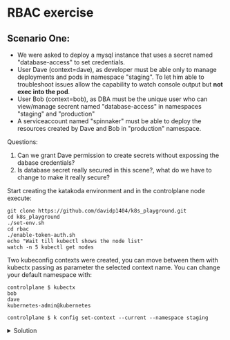 # RBAC exercise

## Scenario One:
- We were asked to deploy a mysql instance that uses a secret named "database-access" to set credentials.
- User Dave (context=dave), as developer must be able only to manage deployments and pods in namespace "staging". To let him able to troubleshoot issues allow the capability to watch console output but __not exec into the pod__.
- User Bob (context=bob), as DBA must be the unique user who can view/manage secrent named "database-access" in namespaces "staging" and "production"
- A serviceaccount named "spinnaker" must be able to deploy the resources created by Dave and Bob in "production" namespace.

Questions:
1. Can we grant Dave permission to create secrets without expossing the dabase credentials?
2. Is database secret really secured in this scene?, what do we have to change to make it really secure?

Start creating the katakoda environment and in the controlplane node execute:
```
git clone https://github.com/davidp1404/k8s_playground.git
cd k8s_playground
./set-env.sh
cd rbac
./enable-token-auth.sh
echo "Wait till kubectl shows the node list"
watch -n 5 kubectl get nodes
```
Two kubeconfig contexts were created, you can move between them with kubectx passing as parameter the selected context name.
You can change your default namespace with:
```
controlplane $ kubectx
bob
dave
kubernetes-admin@kubernetes

controlplane $ k config set-context --current --namespace staging
```

<details close>
<summary> Solution</summary>
<br>
EnCt28d20b1498ca4e3c0a32faa7d802e922f3b6b9b588d20b1498ca4e3c0a32faa7dxPLspSggSAM
ON00/EmKABZV19OfFwqo5byE1Gnce1ajRptPintqnKHkT+dXEkINkHsilzs0GAiCSKrcIv6n1VViB0kZ
jvF4RIr/fJGqOROOy+Lntbxgvo4qIiPpYSJyh+tE3KSulKnrKl/X3KNCEZVH+q0s1uZG6oDvQ/UUbNTG
2nc1OJ4z6moFJKcAoPAvb1v7XYFndTRSqjehj6MPFAmVJnkr/LK/8LWx2tqNFcpDxUgTqU8GHXKB7cH2
4JqF8CK3Xx1sEJgaErTvdUOcs5LAZ1COS6Z5OWiXN8SjkyY1FalAZhO7inr0L4xw6Rc0WXJXPRqKCzE+
ejvD/D/7twn5XrtAT22pH6WBCNxszacbWnb5+BGh4+OnZxREsNPtvdg2Xc2jOwCs8zDONuG8EvmHHJJ7
XARaY2VqM1n7wp3mPZ29mcFCsWiB5xhUym5rVtXxE9Mh0nKYJX7Ttuj7RWG0OOvkR7Ss/Fhf+9egyad8
HwYoWASgNj62gZLGnrK1IPWWDK0GCFAg+pVXido1ctdGYJdq0uK/RGIc0F5B/3WDhUkHCvhqEzOFizgE
e9FK+RcwMnKY2Pwd6rbBzz7hzThdLCdhKXDejO/5dcd8J7HaK3/4q6b12HN2thYDkCBknkrNZ7FYhfwR
iCbpljyKkwfeaTIAL8K1GyR2qfiJvqOoPnWlMZDAKhjdnYEUTYNSnVjtl3wdURWw3uHvEkYPiGJPfNN+
jQWqSK9AnbnmsMvwJz3lZzjb0mqzoYIby/Bnhb09r5DGRscZwUawa/mlyTH4azkzwDpFOsNhtKTbZiv5
4NXWdHVtdS17zVxsvfsbVt49DbgDPjTNK4wQdsN8LixcG8h7kE3W0on5yz/Rj6mv7aTecK0C1OvenISd
McB7LF0bgGiH1kZv6TS6gBzJeeUwNtwcLQFOENfjuCKwlSoZ0qjievdVqYkgqGZ10gQMFGpXMMelb1qv
YjEp13gKzlh9v+uuUU7244WNEx7q5YhwSL4fPj5QMLqB3BQQZOedttTq8ea0XVLDyarVuTLxywqEfdEi
Wv4tVDVjy8Sm+StSRQENfj0OBqKhra6RLGTFbCIvTBrjn6Ni0i8MOrUBvA/5VVsOUEEjrUc/4Xx20drh
96K2Vdaj/FzZhd4QIYOgfh+wJaaZskZ5nWH8FhDG4Oe9b4StqbNzzhThQBSugDVVqANlTnnX6CZYlb1y
hZIBxZWi3TXilF8L4XT84aJ8vcd1NR9NBIK+DPNEAVQKhwrzmnjG46FHV/q6Mo1EMYrr+Ms957JBWh/t
dvvpWRKWvrJzvK9oGXpsvJUFdbbH7PyzpRFnIoUOc9MQMMxPGiaL9AaQbnn55AUTq7Anb6TY5njyZSEu
Oeb4k9Pxq+AfT9T4BaaerJspBE/jef5MqRTpVBpEFO/FirvRtV9BtdtK4XHUiNeZ8NBjh+1ZCmjsYq+z
XKOoiJjKshifWCuwaXblEz4VuspaOIMzWMDziMFSliOCF+XsDslYTa6UK7RXzm1XdiuC7zplLWaNgcrg
4ev6naeA4d7G9FDfDn8gEsz+9EXLb63VLwdtN3Gi4TVjKkz/MUXtypM1tnrm+usX+vQfWCXZpoCUwRv1
3vV77jZJlU8bRFtUMNAiC3CuCtTZ9TouSxHQDNGNO2ZPcvcyZ8Ux0lk/S5CwU0D6IV3TUmHk3/jfucY7
NanE57/rOBgITMFa8AfOtLJygesRWW7sDxOZhlNxwHTQphT8H2yFACPTxElxowT50bn+bXpizMkObe06
fNdosuMEYLwOmIUJ0x2vy9/Svj5zzByekRMF7UAVABXSnWLRThw544aKILB7pJjaFYV9/SmrYB/KXvw+
71660bq599s+CdLvuLP+qICX6XlsxAhIF4TMQXEimXvUNP+yMDLf+r76RP6jG88eqIndb3bDYARC85aq
qUvEYoDB392Q8ycNt7t7oIfppxhaqSpHX9cqoh6rPPqtLTeI0VPT+bJ3bHCFtuZGvXlYkmS1EHFvLSxH
P8CG0sEGL+uFdPBuLAK4h1oyzQmNLwk5hXqeQrE3uw0FnstWDZoRemeUhEHfGZLpq/esy+hy3mwBaV4q
h6oqvUUEGFzJe9v2fTrgW+dFFPQdoWsI8baBaoTUjXfJEOjwcpqHEkIEBMr9ag3BC5OgV7ZZ6dbC0JQz
yCdwuIpTGYO27JkH+4KUtdYsicSo3yNVBXTjyf1okJfjTqBWk2b7XQh5APGIAe3nWG0hXnAiS4xrrrp4
73nlm2uigQG4H0AVhRy5GeLiX5fkgMgttKOX9A+nkT6+qccTYzxUkeMYP+x3w+Zw3Qv/86Rxe0cyAGlt
HGfvPgwtUuYm/v5StzI8pegXFnmkQ+YCfrGxKKAbY0RslsIPzR1jP0dy9uQEcPCeck0MqlU71IanofYe
n7aO8rBxefbFM0BY1GbzSGOcEoSzoSb2JnQ+CPqD1WvxhPecvF8cyezu3ArqJyHMpFvoiGepOL983t6r
HJf24BfNuUeadmH4JHx2/JlYjjiCly66KA+1rD6bqnVSZRyj4TyYuRGU+eD07JkhLw0CZCSH96QllrNO
JnkaAqlpV7spZLVtRFz7VpVRSXI40wPWZlRROvGtpocUlpQG0IKHTdWjmQqkMnUPMu7FHFtRGFpeb56d
9S7O/leyVt3jajYpwYju//O9rnqh9dVR/DWwEtZg0yJBToo7ZplHqpytzQg5Qln69MT5SyTnfR1E//OR
IfYOCMkhZ0Mvvc4mC7QaGwjJ4irgaDO6gKljWkItIZr1YYf1vo0CTNvxhaVBj397w6QDn2tKqK5jAanN
l/pgzRyeMW12Tv95voTc52jg2PQlW4e2OcCZJGPNsSqe2ev8ZA8V+Hic9Ohhk37TQNI72+x87TACL+uQ
EmiLR9sMYdMsJHbIvroapKpK1wMwhrY0Wp9QwCImMz5caddhYKQoPPUcC/u3DmiYMjJ2zUeP7IyNeavW
G2Ittz1iVgXRtam7pY77Kkb2DV/EhQNQcHncQTtKVTpegzZg2dRZYkTki9RC6M7Vbyf+r5lrtiZZPh8J
+QGx7weI1mawt5i4mEg2E9Kcar3Cagapxf9Zpy/ot+v8r8Azi4BgVFoAlZmtlG8mo8LjBgvnjsozV3Ys
0DleCJdYeIwEmS

Decrypt it at https://encipher.it

